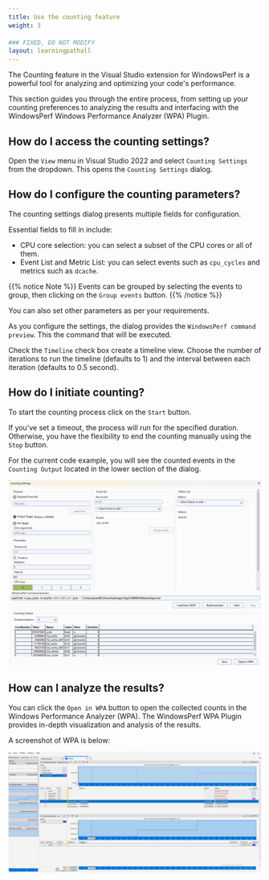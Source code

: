 ```yaml
---
title: Use the counting feature
weight: 3

### FIXED, DO NOT MODIFY
layout: learningpathall
---
```


The Counting feature in the Visual Studio extension for WindowsPerf is a powerful tool for analyzing and optimizing your code's performance.

This section guides you through the entire process, from setting up your counting preferences to analyzing the results and interfacing with the WindowsPerf Windows
Performance Analyzer (WPA) Plugin.

## How do I access the counting settings? 

Open the `View` menu in Visual Studio 2022 and select `Counting Settings` from the dropdown. This opens the `Counting Settings` dialog.

## How do I configure the counting parameters?

The counting settings dialog presents multiple fields for configuration. 

Essential fields to fill in include:

- CPU core selection: you can select a subset of the CPU cores or all of them.
- Event List and Metric List: you can select events such as `cpu_cycles` and metrics such as `dcache`.

{{% notice Note %}}
Events can be grouped by selecting the events to group, then clicking on the `Group events` button.
{{% /notice %}}

You can also set other parameters as per your requirements.

As you configure the settings, the dialog provides the `WindowsPerf command preview`. This the command that will be executed.
     
Check the `Timeline` check box create a timeline view.  Choose the number of iterations to run the timeline (defaults to 1) and the interval between each iteration (defaults to 0.5 second).

## How do I initiate counting?

To start the counting process click on the `Start` button. 

If you’ve set a timeout, the process will run for the specified duration. Otherwise, you have the flexibility to end the counting manually using the `Stop` button.
     
For the current code example, you will see the counted events in the `Counting Output` located in the lower section of the dialog. 

![Start Counting](./start-counting.png)

## How can I analyze the results? 

You can click the `Open in WPA` button to open the collected counts in the Windows Performance Analyzer (WPA). The WindowsPerf WPA Plugin provides in-depth visualization and analysis of the results.

A screenshot of WPA is below:

![Open in WPA #center](./open-in-wpa.png)
